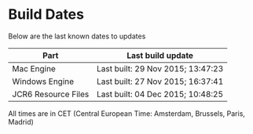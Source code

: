 # Build Dates

Below are the last known dates to updates

Part | Last build update
-----|-----
Mac Engine | Last built: 29 Nov 2015; 13:47:23
Windows Engine | Last built: 27 Nov 2015; 16:37:41
JCR6 Resource Files | Last built: 04 Dec 2015; 10:48:25
All times are in CET (Central European Time: Amsterdam, Brussels, Paris, Madrid)



